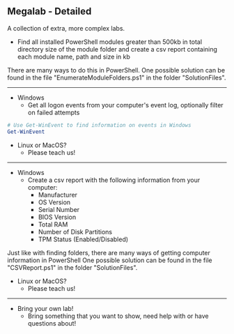 ## Megalab - Detailed

A collection of extra, more complex labs.

- Find all installed PowerShell modules greater than 500kb in total directory size of the module folder and create a csv report containing each module name, path and size in kb

There are many ways to do this in PowerShell.
One possible solution can be found in the file "EnumerateModuleFolders.ps1" in the folder "SolutionFiles".

---

- Windows
    - Get all logon events from your computer's event log, optionally filter on failed attempts

```PowerShell
# Use Get-WinEvent to find information on events in Windows
Get-WinEvent
```

- Linux or MacOS?
    - Please teach us!

---

- Windows
    - Create a csv report with the following information from your computer:
        - Manufacturer
        - OS Version
        - Serial Number
        - BIOS Version
        - Total RAM
        - Number of Disk Partitions
        - TPM Status (Enabled/Disabled)

Just like with finding folders, there are many ways of getting computer information in PowerShell
One possible solution can be found in the file "CSVReport.ps1" in the folder "SolutionFiles".

- Linux or MacOS?
  - Please teach us!

---

- Bring your own lab!
    - Bring something that you want to show, need help with or have questions about!
